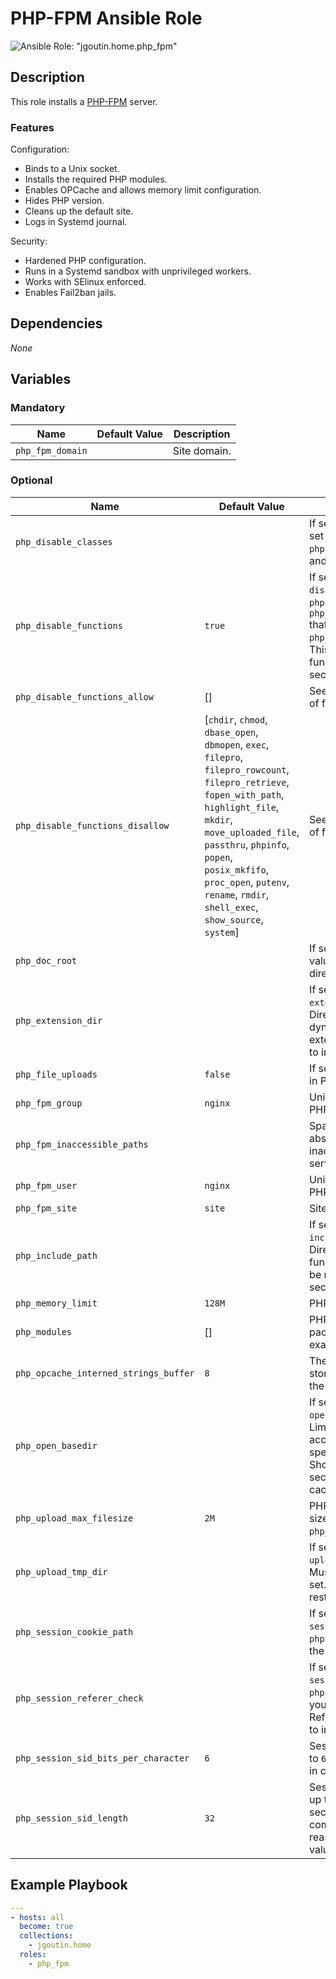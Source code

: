 # PHP-FPM Ansible Role

![Ansible Role: "jgoutin.home.php_fpm"](https://github.com/JGoutin/ansible_home/workflows/Ansible%20Role:%20%22jgoutin.home.php_fpm%22/badge.svg)

## Description

This role installs a [PHP-FPM](https://php-fpm.org) server.

### Features

Configuration:
* Binds to a Unix socket.
* Installs the required PHP modules.
* Enables OPCache and allows memory limit configuration.
* Hides PHP version.
* Cleans up the default site.
* Logs in Systemd journal.

Security:
* Hardened PHP configuration.
* Runs in a Systemd sandbox with unprivileged workers.
* Works with SElinux enforced.
* Enables Fail2ban jails.

## Dependencies

*None*

## Variables

### Mandatory

| Name             | Default Value | Description  |
|------------------|---------------|--------------|
| `php_fpm_domain` |               | Site domain. |

### Optional

| Name                                  | Default Value                                                                                                                                                                                                                                                                                               | Description                                                                                                                                                                                                                           |
|---------------------------------------|-------------------------------------------------------------------------------------------------------------------------------------------------------------------------------------------------------------------------------------------------------------------------------------------------------------|---------------------------------------------------------------------------------------------------------------------------------------------------------------------------------------------------------------------------------------|
| `php_disable_classes`                 |                                                                                                                                                                                                                                                                                                             | If set to a list of classe names, set the `disable_class` value to `php.ini`. This disable some class and to improve the security.                                                                                                    |
| `php_disable_functions`               | `true`                                                                                                                                                                                                                                                                                                      | If set to `true`, set the `disable_functions` value to `php.ini` to include function in `php_disable_functions_disallow` that are not in `php_disable_functions_allow`. This disable some internal functions to improve the security. |
| `php_disable_functions_allow`         | []                                                                                                                                                                                                                                                                                                          | See `php_disable_functions`. List of function to always allow.                                                                                                                                                                        |
| `php_disable_functions_disallow`      | [`chdir`, `chmod`, `dbase_open`, `dbmopen`, `exec`, `filepro`, `filepro_rowcount`, `filepro_retrieve`, `fopen_with_path`, `highlight_file`, `mkdir`, `move_uploaded_file`, `passthru`, `phpinfo`, `popen`, `posix_mkfifo`, `proc_open`, `putenv`, `rename`, `rmdir`, `shell_exec`, `show_source`, `system`] | See `php_disable_functions`. List of function disallow by default.                                                                                                                                                                    |
| `php_doc_root`                        |                                                                                                                                                                                                                                                                                                             | If set to a path, set the `doc_root` value to `php.ini`. PHP's root directory on the server.                                                                                                                                          |
| `php_extension_dir`                   |                                                                                                                                                                                                                                                                                                             | If set to a path, set the `extension_dir` value to `php.ini`. Directory where PHP look for dynamically loadable extensions. Should be restricted to improve security.                                                                 |
| `php_file_uploads`                    | `false`                                                                                                                                                                                                                                                                                                     | If set to `true`, allow files upload in PHP.                                                                                                                                                                                          |
| `php_fpm_group`                       | `nginx`                                                                                                                                                                                                                                                                                                     | Unix group that will access to PHP-FPM.                                                                                                                                                                                               |
| `php_fpm_inaccessible_paths`          |                                                                                                                                                                                                                                                                                                             | Space separated list of absolutes paths to make inaccessible from the PHP-FPM service.                                                                                                                                                |
| `php_fpm_user`                        | `nginx`                                                                                                                                                                                                                                                                                                     | Unix user that will access to PHP-FPM.                                                                                                                                                                                                |
| `php_fpm_site`                        | `site`                                                                                                                                                                                                                                                                                                      | Site name.                                                                                                                                                                                                                            |
| `php_include_path`                    |                                                                                                                                                                                                                                                                                                             | If set to a list of paths, set the `include_path` value to `php.ini`. Directory where some PHP functions looks for files. Should be restricted to improve security.                                                                   |
| `php_memory_limit`                    | `128M`                                                                                                                                                                                                                                                                                                      | PHP memory limit.                                                                                                                                                                                                                     |
| `php_modules`                         | []                                                                                                                                                                                                                                                                                                          | PHP modules to install (Fedora packages names without `php-`, example: [`apcu`, `pgsql`]).                                                                                                                                            |
| `php_opcache_interned_strings_buffer` | `8`                                                                                                                                                                                                                                                                                                         | The amount of memory used to store interned strings. Default to the default PHP value.                                                                                                                                                |
| `php_open_basedir`                    |                                                                                                                                                                                                                                                                                                             | If set to a list of paths, set the `open_basedir` value to `php.ini`. Limit the files that can be accessed by PHP to the specified directory-trees. Should be restricted to improve security but disable the realpath cache.          |
| `php_upload_max_filesize`             | `2M`                                                                                                                                                                                                                                                                                                        | PHP maximum upload and post size. Should be lower than `php_memory_limit`.                                                                                                                                                            |
| `php_upload_tmp_dir`                  |                                                                                                                                                                                                                                                                                                             | If set to a path, set the `upload_tmp_dir` value to `php.ini`. Must be in `php_open_basedir` if set. Default to PHP-FPM service restricted `/tmp`.                                                                                    |
| `php_session_cookie_path`             |                                                                                                                                                                                                                                                                                                             | If set to a path, set the `session.cookie_path` value to `php.ini`. Specifies path to set in the session cookie.                                                                                                                      |
| `php_session_referer_check`           |                                                                                                                                                                                                                                                                                                             | If set to a string, set the `session.referer_check` value to `php.ini`. Contains the substring you want to check each HTTP Referer for. Should be specified to improve security.                                                      |
| `php_session_sid_bits_per_character`  | `6`                                                                                                                                                                                                                                                                                                         | Session SID characters. Default to `6` to improve security. Set to `5` in case of compatibility issue.                                                                                                                                |
| `php_session_sid_length`              | `32`                                                                                                                                                                                                                                                                                                        | Session SID size. Value can be up to 256. Higher value improve security but may lead to compatibility issues. Default to a reasonable and compatible value.                                                                           |

## Example Playbook

```yaml
---
- hosts: all
  become: true
  collections:
    - jgoutin.home
  roles:
    - php_fpm
```
